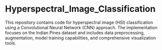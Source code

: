 # Hyperspectral_Image_Classification
This repository contains code for hyperspectral image (HSI) classification using a Convolutional Neural Network (CNN) approach. The implementation focuses on the Indian Pines dataset and includes data preprocessing, augmentation, model training capabilities, and comprehensive visualization tools.
